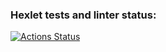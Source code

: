 ### Hexlet tests and linter status:
[![Actions Status](https://github.com/shaburovyvan/java-project-61/workflows/hexlet-check/badge.svg)](https://github.com/shaburovyvan/java-project-61/actions)